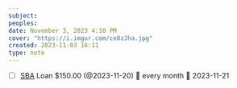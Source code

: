 ```yaml
---
subject: 
peoples: 
date: November 3, 2023 4:10 PM
cover: "https://i.imgur.com/ce8zJha.jpg"
created: 2023-11-03 16:11
type: note
---
```

- [ ] [SBA](app://obsidian.md/100-Notes/Finances/SmallBusinessAssociation) Loan $150.00 (@2023-11-20) 🔁 every month 📅 2023-11-21

